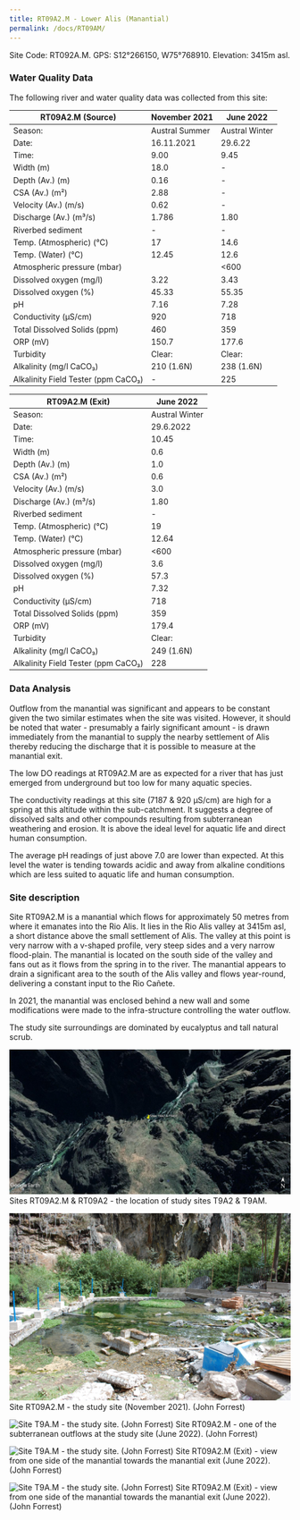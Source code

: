 ```yaml
---
title: RT09A2.M - Lower Alis (Manantial)
permalink: /docs/RT09AM/
---
```



Site Code: RT092A.M.  GPS: S12°266150, W75°768910. Elevation:
3415m asl.


### Water Quality Data

The following river and water quality data was collected from this site: 

|     RT09A2.M (Source)                      |     November 2021     |     June 2022         |
|--------------------------------------------|-----------------------|-----------------------|
|     Season:                                |     Austral Summer    |     Austral Winter    |
|     Date:                                  |     16.11.2021        |     29.6.22           |
|     Time:                                  |     9.00              |     9.45              |
|     Width (m)                              |     18.0              |      -                |
|     Depth (Av.) (m)                        |     0.16              |      -                |
|     CSA (Av.) (m²)                         |     2.88              |      -                |
|     Velocity (Av.) (m/s)                   |     0.62              |      -                |
|     Discharge (Av.) (m³/s)                 |     1.786             |     1.80              |
|     Riverbed sediment                      |     -                 |     -                 |
|     Temp. (Atmospheric) (°C)               |     17                |     14.6              |
|     Temp. (Water) (°C)                     |     12.45             |     12.6              |
|     Atmospheric pressure (mbar)            |                       |     <600              |
|     Dissolved oxygen (mg/l)                |     3.22              |     3.43              |
|     Dissolved oxygen (%)                   |     45.33             |     55.35             |
|     pH                                     |     7.16              |     7.28              |
|     Conductivity (µS/cm)                   |     920               |     718               |
|     Total Dissolved Solids (ppm)           |     460               |     359               |
|     ORP (mV)                               |     150.7             |     177.6             |
|     Turbidity                              |     Clear:            |     Clear:            |
|     Alkalinity (mg/l CaCO₃)                |     210 (1.6N)        |     238 (1.6N)        |
|     Alkalinity Field Tester (ppm CaCO₃)    |     -                 |     225               |


|     RT09A2.M (Exit)                        |     June 2022         |
|--------------------------------------------|-----------------------|
|     Season:                                |     Austral Winter    |
|     Date:                                  |     29.6.2022         |
|     Time:                                  |     10.45             |
|     Width (m)                              |     0.6               |
|     Depth (Av.) (m)                        |     1.0               |
|     CSA (Av.) (m²)                         |     0.6               |
|     Velocity (Av.) (m/s)                   |     3.0               |
|     Discharge (Av.) (m³/s)                 |     1.80              |
|     Riverbed sediment                      |     -                 |
|     Temp. (Atmospheric) (°C)               |     19                |
|     Temp. (Water) (°C)                     |     12.64             |
|     Atmospheric pressure (mbar)            |     <600              |
|     Dissolved oxygen (mg/l)                |     3.6               |
|     Dissolved oxygen (%)                   |     57.3              |
|     pH                                     |     7.32              |
|     Conductivity (µS/cm)                   |     718               |
|     Total Dissolved Solids (ppm)           |     359               |
|     ORP (mV)                               |     179.4             |
|     Turbidity                              |     Clear:            |
|     Alkalinity (mg/l CaCO₃)                |     249 (1.6N)        |
|     Alkalinity Field Tester (ppm CaCO₃)    |     228               |


### Data Analysis
Outflow from the manantial was significant and appears to be constant given the two similar estimates when the site was visited. However, it should be noted that water - presumably a fairly significant amount - is drawn immediately from the manantial to supply the nearby settlement of Alis thereby reducing the discharge that it is possible to measure at the manantial exit.

The low DO readings at RT09A2.M are as expected for a river that has just emerged from underground but too low for many aquatic species.

The conductivity readings at this site (7187 & 920 µS/cm) are high for a spring at this altitude within the sub-catchment. It suggests a degree of dissolved salts and other compounds resulting from subterranean weathering and erosion. It is above the ideal level for aquatic life and direct human consumption.

The average pH readings of just above 7.0 are lower than expected. At this level the water is tending towards acidic and away from alkaline conditions which are less suited to aquatic life and human consumption.


### Site description
Site RT09A2.M is a manantial which flows for approximately 50 metres from where it emanates into the Rio Alis. It lies in the Rio Alis valley at 3415m asl, a short distance above the small settlement of Alis. The valley at this point is very narrow with a v-shaped profile, very steep sides and a very narrow flood-plain. The manantial is located on the south side of the valley and fans out as it flows from the spring in to the river.
The manantial appears to drain a significant area to the south of the Alis valley and flows year-round, delivering a constant input to the Rio Cañete. 

In 2021, the manantial was enclosed behind a new wall and some modifications were made to the infra-structure controlling the water outflow.

The study site surroundings are dominated by eucalyptus and tall natural scrub. 


![Site T9A.M - the study site. (John Forrest)](/assets/SiteDescriptions/T9/RT9A2&RT9AM.jpg)
Sites RT09A2.M & RT09A2 - the location of study sites T9A2 & T9AM.


![Site T9A.M - the study site. (John Forrest)](/assets/SiteDescriptions/T9/T9A.Manantial1.JPG)
Site RT09A2.M - the study site (November 2021). (John Forrest)


![Site T9A.M - the study site. (John Forrest)](/assets/SiteDescriptions/T9/T9A.MManantial.JPG)
Site RT09A2.M - one of the subterranean outflows at the study site (June 2022). (John Forrest)


![Site T9A.M - the study site. (John Forrest)](/assets/SiteDescriptions/T9/T9A.MManantialexit1.JPG)
Site RT09A2.M (Exit) - view from one side of the manantial towards the manantial exit (June 2022). (John Forrest)


![Site T9A.M - the study site. (John Forrest)](/assets/SiteDescriptions/T9/T9A.MManantialexit2.JPG)
Site RT09A2.M (Exit) - view from one side of the manantial towards the manantial exit (June 2022). (John Forrest)
